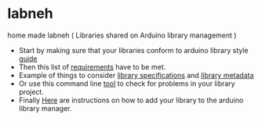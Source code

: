 # labneh
home made labneh ( Libraries shared on Arduino library management )  

- Start by making sure that your libraries conform to arduino library style [guide](https://docs.arduino.cc/learn/contributions/arduino-library-style-guide)
- Then this list of [requirements](https://github.com/arduino/library-registry/blob/main/FAQ.md#what-are-the-requirements-for-a-library-to-be-added-to-library-manager) have to be met. 
- Example of things to consider [library specifications](https://arduino.github.io/arduino-cli/0.29/library-specification/) and [library metadata](https://arduino.github.io/arduino-cli/0.29/library-specification/#library-metadata)
- Or use this command line [tool](https://arduino.github.io/arduino-lint/1.2/) to check for problems in your library project.
- Finally [Here](https://github.com/arduino/library-registry/blob/main/README.md#adding-a-library-to-library-manager) are instructions on how to add your library to the arduino library manager.
